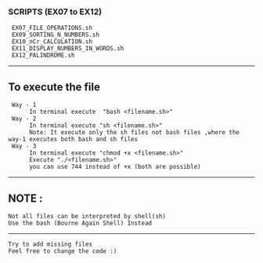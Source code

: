 <h3>SCRIPTS (EX07 to EX12)</h3>

     EX07_FILE_OPERATIONS.sh
     EX09_SORTING_N_NUMBERS.sh
     EX10_nCr_CALCULATION.sh
     EX11_DISPLAY_NUMBERS_IN_WORDS.sh
     EX12_PALINDROME.sh

<hr></hr>


  
  
<h2>To execute the file</h2> 
    
     Way - 1 
          In terminal execute  "bash <filename.sh>" 
     Way - 2
          In terminal execute "sh <filename.sh>"
          Note: It execute only the sh files not bash files ,where the way-1 executes both bash and sh files
     Way - 3
          In terminal execute "chmod +x <filename.sh>"
          Execute "./<filename.sh>"
          you can use 744 instead of +x (both are possible)
<hr></hr>

<h2>NOTE : </h2>
  
    Not all files can be interpreted by shell(sh)
    Use the bash (Bourne Again Shell) Instead

<hr></hr>
    
    Try to add missing files
    Feel free to change the code :)
